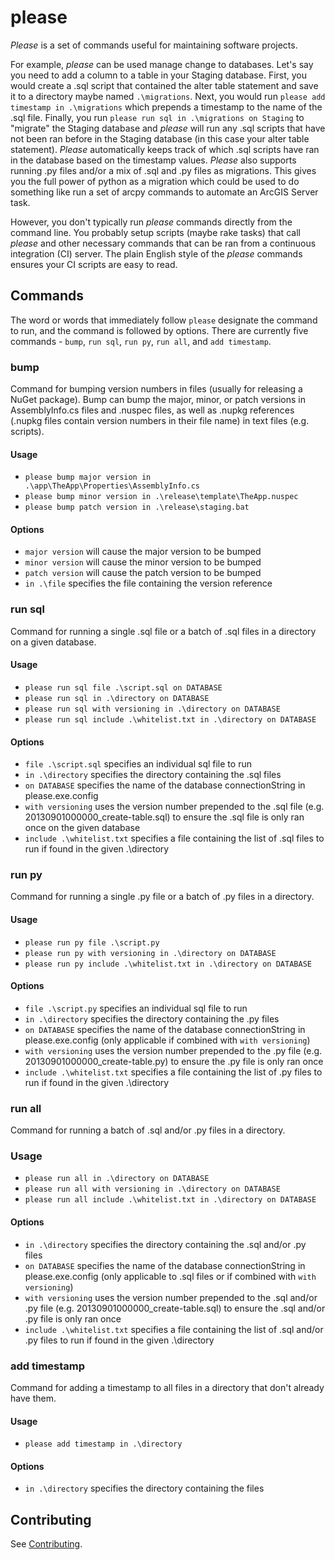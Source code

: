 # please

*Please* is a set of commands useful for maintaining software projects.

For example, *please* can be used manage change to databases. Let's say you need to add a column to a table in your Staging database. First, you would create a .sql script that contained the alter table statement and save it to a  directory maybe named `.\migrations`. Next, you would run `please add timestamp in .\migrations` which  prepends a timestamp to the name of the .sql file. Finally, you run `please run sql in .\migrations on Staging` to "migrate" the Staging database and *please* will run any .sql scripts that have not been ran before in the Staging database (in this case your alter table statement). *Please* automatically keeps track of which .sql scripts have ran in the database based on the timestamp values. *Please* also supports running .py files and/or a mix of .sql and .py files as migrations. This gives you the full power of python as a migration which could be used to do something like run a set of arcpy commands to automate an ArcGIS Server task.

However, you don't typically run *please* commands directly from the command line. You probably setup scripts (maybe rake tasks) that call *please* and other necessary commands that can be ran from a continuous integration (CI) server. The plain English style of the *please* commands ensures your CI scripts are easy to read.

## Commands

The word or words that immediately follow `please` designate the command to run, and the command is followed by options. There are currently five commands - `bump`, `run sql`, `run py`, `run all`, and `add timestamp`.

### bump

Command for bumping version numbers in files (usually for releasing a NuGet package). Bump can bump the major, minor, or patch versions in AssemblyInfo.cs files and .nuspec files, as well as .nupkg references (.nupkg files contain version numbers in their file name) in text files (e.g. scripts).

#### Usage

* `please bump major version in .\app\TheApp\Properties\AssemblyInfo.cs`
* `please bump minor version in .\release\template\TheApp.nuspec`
* `please bump patch version in .\release\staging.bat`

#### Options

* `major version` will cause the major version to be bumped
* `minor version` will cause the minor version to be bumped
* `patch version` will cause the patch version to be bumped
* `in .\file` specifies the file containing the version reference

### run sql

Command for running a single .sql file or a batch of .sql files in a directory on a given database.

#### Usage

* `please run sql file .\script.sql on DATABASE`
* `please run sql in .\directory on DATABASE`
* `please run sql with versioning in .\directory on DATABASE`
* `please run sql include .\whitelist.txt in .\directory on DATABASE`

#### Options

* `file .\script.sql` specifies an individual sql file to run
* `in .\directory` specifies the directory containing the .sql files
* `on DATABASE` specifies the name of the database connectionString in please.exe.config
* `with versioning` uses the version number prepended to the .sql file (e.g. 20130901000000_create-table.sql) to ensure the .sql file is only ran once on the given database
* `include .\whitelist.txt` specifies a file containing the list of .sql files to run if found in the given .\directory

### run py

Command for running a single .py file or a batch of .py files in a directory.

#### Usage

* `please run py file .\script.py`
* `please run py with versioning in .\directory on DATABASE`
* `please run py include .\whitelist.txt in .\directory on DATABASE`

#### Options

* `file .\script.py` specifies an individual sql file to run
* `in .\directory` specifies the directory containing the .py files
* `on DATABASE` specifies the name of the database connectionString in please.exe.config (only applicable if combined with `with versioning`)
* `with versioning` uses the version number prepended to the .py file (e.g. 20130901000000_create-table.py) to ensure the .py file is only ran once
* `include .\whitelist.txt` specifies a file containing the list of .py files to run if found in the given .\directory

### run all

Command for running a batch of .sql and/or .py files in a directory.

### Usage
* `please run all in .\directory on DATABASE`
* `please run all with versioning in .\directory on DATABASE`
* `please run all include .\whitelist.txt in .\directory on DATABASE`

#### Options

* `in .\directory` specifies the directory containing the .sql and/or .py files
* `on DATABASE` specifies the name of the database connectionString in please.exe.config (only applicable to .sql files or if combined with `with versioning`)
* `with versioning` uses the version number prepended to the .sql and/or .py file (e.g. 20130901000000_create-table.sql) to ensure the .sql and/or .py file is only ran once
* `include .\whitelist.txt` specifies a file containing the list of .sql and/or .py files to run if found in the given .\directory

### add timestamp

Command for adding a timestamp to all files in a directory that don't already have them.

#### Usage

* `please add timestamp in .\directory`

#### Options

* `in .\directory` specifies the directory containing the files

## Contributing

See [Contributing](CONTRIBUTING.md).
